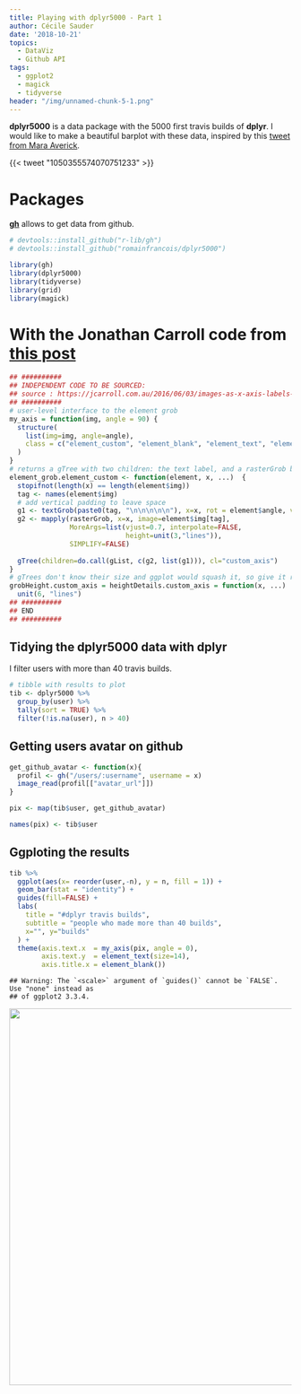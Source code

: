 ```yaml
---
title: Playing with dplyr5000 - Part 1
author: Cécile Sauder
date: '2018-10-21'
topics:
  - DataViz
  - Github API
tags:
  - ggplot2
  - magick
  - tidyverse
header: "/img/unnamed-chunk-5-1.png"
---
```


**dplyr5000** is a data package with the 5000 first travis builds of **dplyr**.
I would like to make a beautiful barplot with these data, inspired by
this [tweet from Mara Averick](https://twitter.com/dataandme/status/1050355574070751233).

{{< tweet "1050355574070751233" >}}

# Packages

[**gh**](https://github.com/r-lib/gh) allows to get data from github.

``` r
# devtools::install_github("r-lib/gh")
# devtools::install_github("romainfrancois/dplyr5000")

library(gh)
library(dplyr5000)
library(tidyverse)
library(grid) 
library(magick)
```

# With the Jonathan Carroll code from [this post](https://jcarroll.com.au/2016/06/03/images-as-x-axis-labels-updated/)

``` r
## ##########
## INDEPENDENT CODE TO BE SOURCED:
## source : https://jcarroll.com.au/2016/06/03/images-as-x-axis-labels-updated/
## ##########
# user-level interface to the element grob
my_axis = function(img, angle = 90) {
  structure(
    list(img=img, angle=angle),
    class = c("element_custom", "element_blank", "element_text", "element") # inheritance test workaround
  )
}
# returns a gTree with two children: the text label, and a rasterGrob below
element_grob.element_custom <- function(element, x, ...)  {
  stopifnot(length(x) == length(element$img))
  tag <- names(element$img)
  # add vertical padding to leave space
  g1 <- textGrob(paste0(tag, "\n\n\n\n\n"), x=x, rot = element$angle, vjust=0.6)
  g2 <- mapply(rasterGrob, x=x, image=element$img[tag], 
               MoreArgs=list(vjust=0.7, interpolate=FALSE,
                             height=unit(3,"lines")),
               SIMPLIFY=FALSE)
  
  gTree(children=do.call(gList, c(g2, list(g1))), cl="custom_axis")
}
# gTrees don't know their size and ggplot would squash it, so give it room
grobHeight.custom_axis = heightDetails.custom_axis = function(x, ...)
  unit(6, "lines")
## ##########
## END
## ##########
```

## Tidying the dplyr5000 data with dplyr

I filter users with more than 40 travis builds.

``` r
# tibble with results to plot
tib <- dplyr5000 %>% 
  group_by(user) %>% 
  tally(sort = TRUE) %>%
  filter(!is.na(user), n > 40)
```

## Getting users avatar on github

``` r
get_github_avatar <- function(x){
  profil <- gh("/users/:username", username = x)
  image_read(profil[["avatar_url"]])
}

pix <- map(tib$user, get_github_avatar)

names(pix) <- tib$user
```

## Ggploting the results

``` r
tib %>%
  ggplot(aes(x= reorder(user,-n), y = n, fill = 1)) +
  geom_bar(stat = "identity") +
  guides(fill=FALSE) + 
  labs(
    title = "#dplyr travis builds",
    subtitle = "people who made more than 40 builds",
    x="", y="builds"
  ) +
  theme(axis.text.x  = my_axis(pix, angle = 0), 
        axis.text.y  = element_text(size=14),
        axis.title.x = element_blank())
```

    ## Warning: The `<scale>` argument of `guides()` cannot be `FALSE`. Use "none" instead as
    ## of ggplot2 3.3.4.

<img src="{{< blogdown/postref >}}index_files/figure-html/unnamed-chunk-5-1.png" width="672" />
